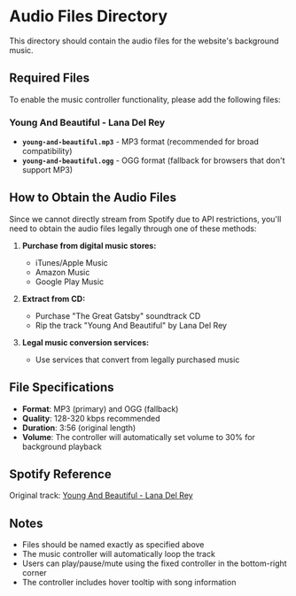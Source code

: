 # Audio Files Directory

This directory should contain the audio files for the website's background music.

## Required Files

To enable the music controller functionality, please add the following files:

### Young And Beautiful - Lana Del Rey
- **`young-and-beautiful.mp3`** - MP3 format (recommended for broad compatibility)
- **`young-and-beautiful.ogg`** - OGG format (fallback for browsers that don't support MP3)

## How to Obtain the Audio Files

Since we cannot directly stream from Spotify due to API restrictions, you'll need to obtain the audio files legally through one of these methods:

1. **Purchase from digital music stores:**
   - iTunes/Apple Music
   - Amazon Music
   - Google Play Music

2. **Extract from CD:**
   - Purchase "The Great Gatsby" soundtrack CD
   - Rip the track "Young And Beautiful" by Lana Del Rey

3. **Legal music conversion services:**
   - Use services that convert from legally purchased music

## File Specifications

- **Format**: MP3 (primary) and OGG (fallback)
- **Quality**: 128-320 kbps recommended
- **Duration**: 3:56 (original length)
- **Volume**: The controller will automatically set volume to 30% for background playback

## Spotify Reference

Original track: [Young And Beautiful - Lana Del Rey](https://open.spotify.com/track/4GZiCx1acAHMflQ2f8WZKH?si=1Py9WLIJTlmtr9argLgYTg)

## Notes

- Files should be named exactly as specified above
- The music controller will automatically loop the track
- Users can play/pause/mute using the fixed controller in the bottom-right corner
- The controller includes hover tooltip with song information 